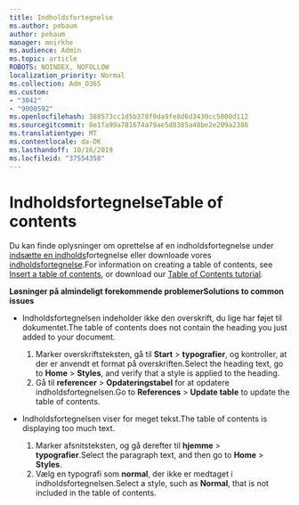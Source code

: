 ```yaml
---
title: Indholdsfortegnelse
ms.author: pebaum
author: pebaum
manager: mnirkhe
ms.audience: Admin
ms.topic: article
ROBOTS: NOINDEX, NOFOLLOW
localization_priority: Normal
ms.collection: Adm_O365
ms.custom:
- "3042"
- "9000592"
ms.openlocfilehash: 388573cc1d5b378f0da9fe8d6d3430cc5000d112
ms.sourcegitcommit: 8e1fa99a781674a79ae5d0385a48be2e209a2386
ms.translationtype: MT
ms.contentlocale: da-DK
ms.lasthandoff: 10/16/2019
ms.locfileid: "37554358"
---
```

# <a name="table-of-contents"></a><span data-ttu-id="1069f-102">Indholdsfortegnelse</span><span class="sxs-lookup"><span data-stu-id="1069f-102">Table of contents</span></span>

<span data-ttu-id="1069f-103">Du kan finde oplysninger om oprettelse af en indholdsfortegnelse under [indsætte en indholds](https://support.office.com/article/882e8564-0edb-435e-84b5-1d8552ccf0c0)fortegnelse eller downloade vores [indholdsfortegnelse](https://go.microsoft.com/fwlink/?linkid=2065106).</span><span class="sxs-lookup"><span data-stu-id="1069f-103">For information on creating a table of contents, see [Insert a table of contents](https://support.office.com/article/882e8564-0edb-435e-84b5-1d8552ccf0c0), or download our [Table of Contents tutorial](https://go.microsoft.com/fwlink/?linkid=2065106).</span></span>

<span data-ttu-id="1069f-104">**Løsninger på almindeligt forekommende problemer**</span><span class="sxs-lookup"><span data-stu-id="1069f-104">**Solutions to common issues**</span></span>

- <span data-ttu-id="1069f-105">Indholdsfortegnelsen indeholder ikke den overskrift, du lige har føjet til dokumentet.</span><span class="sxs-lookup"><span data-stu-id="1069f-105">The table of contents does not contain the heading you just added to your document.</span></span>
  1. <span data-ttu-id="1069f-106">Marker overskriftsteksten, gå til **Start** > **typografier**, og kontroller, at der er anvendt et format på overskriften.</span><span class="sxs-lookup"><span data-stu-id="1069f-106">Select the heading text, go to **Home** > **Styles**, and verify that a style is applied to the heading.</span></span>
  2. <span data-ttu-id="1069f-107">Gå til **referencer** > **Opdateringstabel** for at opdatere indholdsfortegnelsen.</span><span class="sxs-lookup"><span data-stu-id="1069f-107">Go to **References** > **Update table** to update the table of contents.</span></span>

- <span data-ttu-id="1069f-108">Indholdsfortegnelsen viser for meget tekst.</span><span class="sxs-lookup"><span data-stu-id="1069f-108">The table of contents is displaying too much text.</span></span> 
  1. <span data-ttu-id="1069f-109">Marker afsnitsteksten, og gå derefter til **hjemme** > **typografier**.</span><span class="sxs-lookup"><span data-stu-id="1069f-109">Select the paragraph text, and then go to **Home** > **Styles**.</span></span>
  2. <span data-ttu-id="1069f-110">Vælg en typografi som **normal**, der ikke er medtaget i indholdsfortegnelsen.</span><span class="sxs-lookup"><span data-stu-id="1069f-110">Select a style, such as **Normal**, that is not included in the table of contents.</span></span>